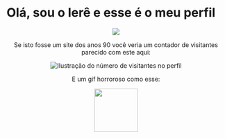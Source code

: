 # Olá, sou o Ierê e esse é o meu perfil
<div align="center">
<img src="https://github-readme-stats.vercel.app/api/top-langs/?username=ierevigano&layout=pie&langs_count=16&theme=dark">

<div align="center">
<p>Se isto fosse um site dos anos 90 você veria um contador de visitantes parecido com este aqui:</p>
  <img
    src="https://profile-counter.glitch.me/ierevigano/count.svg"
    alt="Ilustração do número de visitantes no perfil"
  />
  <p>E um gif horroroso como esse:</p>
  <img src="https://media1.tenor.com/m/0tv0M1mz0KUAAAAC/bike-fail.gif" width="100">
</div>
